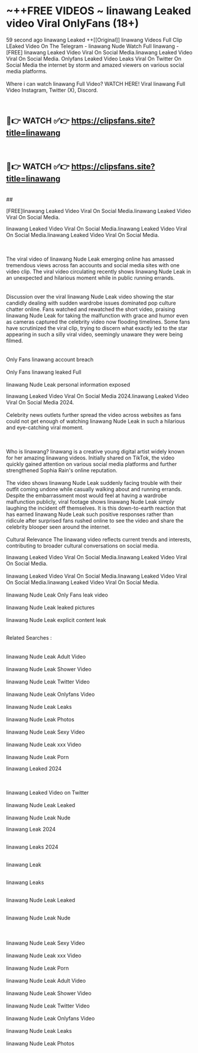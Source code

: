 # ~++FREE VIDEOS ~ linawang Leaked video Viral OnlyFans (18+)<br>


59 second ago linawang Leaked ++[[Original]] linawang Videos Full Clip LEaked Video On The Telegram  - linawang Nude  Watch Full linawang - [FREE] linawang Leaked Video Viral On Social Media.linawang Leaked Video Viral On Social Media.   Onlyfans Leaked Video Leaks Viral On Twitter On Social Media the internet by storm and amazed viewers on various social media platforms. <br><br>
Where i can watch linawang Full Video? WATCH HERE! Viral linawang Full Video Instagram, Twitter (X), Discord. <br>


 <br>

##  🔴👉 WATCH ✅👉  <a href="https://clipsfans.site?title=linawang&ref=git">https://clipsfans.site?title=linawang</a> <br>
  <br>

##  🔴👉 WATCH ✅👉  <a href="https://clipsfans.site?title=linawang&ref=git">https://clipsfans.site?title=linawang</a> <br>
  <br>
  ##



[FREE]linawang Leaked Video Viral On Social Media.linawang Leaked Video Viral On Social Media. <br>

linawang Leaked Video Viral On Social Media.linawang Leaked Video Viral On Social Media.linawang Leaked Video Viral On Social Media. <br>


  <br>

  <br>
The viral video of linawang Nude Leak emerging online has amassed tremendous views across fan accounts and social media sites with one video clip. The viral video circulating recently shows linawang Nude Leak in an unexpected and hilarious moment while in public running errands.<br>
<br>


<br>
Discussion over the viral linawang Nude Leak video showing the star candidly dealing with sudden wardrobe issues dominated pop culture chatter online. Fans watched and rewatched the short video, praising linawang Nude Leak for taking the malfunction with grace and humor even as cameras captured the celebrity video now flooding timelines. Some fans have scrutinized the viral clip, trying to discern what exactly led to the star appearing in such a silly viral video, seemingly unaware they were being filmed.<br>
<br>
<br> 
Only Fans linawang account breach<br>
<br>
Only Fans linawang leaked Full <br>
<br>
linawang Nude Leak personal information exposed<br>

linawang Leaked Video Viral On Social Media 2024.linawang Leaked Video Viral On Social Media 2024. <br>
<br>
Celebrity news outlets further spread the video across websites as fans could not get enough of watching linawang Nude Leak in such a hilarious and eye-catching viral moment.<br>
<br>

<br>
Who is linawang? linawang is a creative young digital artist widely known for her amazing linawang videos. Initially shared on TikTok, the video quickly gained attention on various social media platforms and further strengthened Sophia Rain's online reputation.<br>
<br>
The video shows linawang Nude Leak suddenly facing trouble with their outfit coming undone while casually walking about and running errands. Despite the embarrassment most would feel at having a wardrobe malfunction publicly, viral footage shows linawang Nude Leak simply laughing the incident off themselves. It is this down-to-earth reaction that has earned linawang Nude Leak such positive responses rather than ridicule after surprised fans rushed online to see the video and share the celebrity blooper seen around the internet.<br>
<br>
Cultural Relevance The linawang video reflects current trends and interests, contributing to broader cultural conversations on social media.<br>

linawang Leaked Video Viral On Social Media.linawang Leaked Video Viral On Social Media.<br>
<br>
linawang Leaked Video Viral On Social Media.linawang Leaked Video Viral On Social Media.linawang Leaked Video Viral On Social Media.<br>
<br>
linawang Nude Leak Only Fans leak video<br>
<br>
linawang Nude Leak leaked pictures<br>
<br>
linawang Nude Leak explicit content leak<br>


<br>
Related Searches :<br>
<br>

<br>
linawang Nude Leak Adult Video<br>
<br>
linawang Nude Leak Shower Video<br>
<br>
linawang Nude Leak Twitter Video<br>
<br>
linawang Nude Leak Onlyfans Video<br>
<br>
linawang Nude Leak Leaks<br>
<br>
linawang Nude Leak Photos<br>

<br>
linawang Nude Leak Sexy Video<br>
<br>
linawang Nude Leak xxx Video<br>
<br>
linawang Nude Leak Porn<br>

linawang  Leaked 2024 <br> <br>
<br>

linawang Leaked Video on Twitter <br>
<br>
linawang Nude Leak Leaked<br>
<br>
linawang Nude Leak Nude<br>


linawang  Leak 2024 <br> <br>



linawang  Leaks 2024 <br> <br>



 
linawang  Leak<br> <br>



linawang  Leaks<br> <br>


linawang Nude Leak Leaked<br> <br>

linawang Nude Leak Nude<br> <br>
<br> <br>
linawang Nude Leak Sexy Video
<br> <br>
linawang Nude Leak xxx Video
<br> <br>
linawang Nude Leak Porn
<br> <br>
linawang Nude Leak Adult Video
<br> <br>
linawang Nude Leak Shower Video
<br> <br>
linawang Nude Leak Twitter Video
<br> <br>
linawang Nude Leak Onlyfans Video
<br> <br>
linawang Nude Leak Leaks
<br> <br>
linawang Nude Leak Photos






</p>




 



</p>










